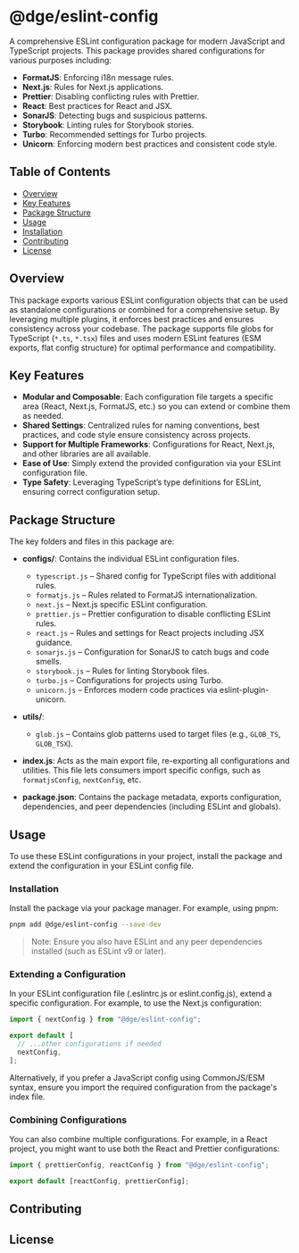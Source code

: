 # @dge/eslint-config

A comprehensive ESLint configuration package for modern JavaScript and TypeScript projects. This package provides shared configurations for various purposes including:

- **FormatJS**: Enforcing i18n message rules.
- **Next.js**: Rules for Next.js applications.
- **Prettier**: Disabling conflicting rules with Prettier.
- **React**: Best practices for React and JSX.
- **SonarJS**: Detecting bugs and suspicious patterns.
- **Storybook**: Linting rules for Storybook stories.
- **Turbo**: Recommended settings for Turbo projects.
- **Unicorn**: Enforcing modern best practices and consistent code style.

## Table of Contents

- [Overview](#overview)
- [Key Features](#key-features)
- [Package Structure](#package-structure)
- [Usage](#usage)
- [Installation](#installation)
- [Contributing](#contributing)
- [License](#license)

## Overview

This package exports various ESLint configuration objects that can be used as standalone configurations or combined for a comprehensive setup. By leveraging multiple plugins, it enforces best practices and ensures consistency across your codebase. The package supports file globs for TypeScript (`*.ts`, `*.tsx`) files and uses modern ESLint features (ESM exports, flat config structure) for optimal performance and compatibility.

## Key Features

- **Modular and Composable**: Each configuration file targets a specific area (React, Next.js, FormatJS, etc.) so you can extend or combine them as needed.
- **Shared Settings**: Centralized rules for naming conventions, best practices, and code style ensure consistency across projects.
- **Support for Multiple Frameworks**: Configurations for React, Next.js, and other libraries are all available.
- **Ease of Use**: Simply extend the provided configuration via your ESLint configuration file.
- **Type Safety**: Leveraging TypeScript’s type definitions for ESLint, ensuring correct configuration setup.

## Package Structure

The key folders and files in this package are:

- **configs/**: Contains the individual ESLint configuration files.
  - `typescript.js` – Shared config for TypeScript files with additional rules.
  - `formatjs.js` – Rules related to FormatJS internationalization.
  - `next.js` – Next.js specific ESLint configuration.
  - `prettier.js` – Prettier configuration to disable conflicting ESLint rules.
  - `react.js` – Rules and settings for React projects including JSX guidance.
  - `sonarjs.js` – Configuration for SonarJS to catch bugs and code smells.
  - `storybook.js` – Rules for linting Storybook files.
  - `turbo.js` – Configurations for projects using Turbo.
  - `unicorn.js` – Enforces modern code practices via eslint-plugin-unicorn.
- **utils/**:

  - `glob.js` – Contains glob patterns used to target files (e.g., `GLOB_TS`, `GLOB_TSX`).

- **index.js**: Acts as the main export file, re-exporting all configurations and utilities. This file lets consumers import specific configs, such as `formatjsConfig`, `nextConfig`, etc.

- **package.json**: Contains the package metadata, exports configuration, dependencies, and peer dependencies (including ESLint and globals).

## Usage

To use these ESLint configurations in your project, install the package and extend the configuration in your ESLint config file.

### Installation

Install the package via your package manager. For example, using pnpm:

```bash
pnpm add @dge/eslint-config --save-dev
```

> Note: Ensure you also have ESLint and any peer dependencies installed (such as ESLint v9 or later).

### Extending a Configuration

In your ESLint configuration file (.eslintrc.js or eslint.config.js), extend a specific configuration. For example, to use the Next.js configuration:

```javascript
import { nextConfig } from "@dge/eslint-config";

export default [
  // ...other configurations if needed
  nextConfig,
];
```

Alternatively, if you prefer a JavaScript config using CommonJS/ESM syntax, ensure you import the required configuration from the package's index file.

### Combining Configurations

You can also combine multiple configurations. For example, in a React project, you might want to use both the React and Prettier configurations:

```javascript
import { prettierConfig, reactConfig } from "@dge/eslint-config";

export default [reactConfig, prettierConfig];
```

## Contributing

## License

